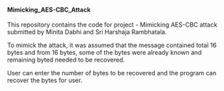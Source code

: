 #### Mimicking_AES-CBC_Attack
This repository contains the code for project - Mimicking AES-CBC attack submitted by Minita Dabhi and Sri Harshaja Rambhatala.

To mimick the attack, it was assumed that the message contained total 16 bytes and from 16 bytes, some of the bytes were already known and remaining byted needed to be recovered.

User can enter the number of bytes to be recovered and the program can recover the bytes for user.
